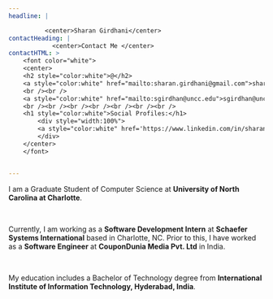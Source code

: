 ```yaml
---
headline: |

          <center>Sharan Girdhani</center>
contactHeading: |
            <center>Contact Me </center>
contactHTML: >
    <font color="white">
    <center>
    <h2 style="color:white">@</h2>
    <a style="color:white" href="mailto:sharan.girdhani@gmail.com">sharan.girdhani@gmail.com</a>
    <br /><br />
    <a style="color:white" href="mailto:sgirdhan@uncc.edu">sgirdhan@uncc.edu</a>
    <br /><br /><br /><br /><br /><br /><br />
    <h1 style="color:white">Social Profiles:</h1>
        <div style="width:100%">
        <a style="color:white" href='https://www.linkedin.com/in/sharan-girdhani' target='_blank' class='no-dec'><i class='icon-social-linkedin big'></i></a> &nbsp;&nbsp;&nbsp;&nbsp;&nbsp;&nbsp; <a style="color:white" href='https://www.github.com/sharan1' target='_blank'><i class='icon-social-github big'></i></a> &nbsp;&nbsp;&nbsp;&nbsp;&nbsp;&nbsp;<a style="color:white" href='https://www.facebook.com/sharan.girdhani' target='_blank'><i class='icon-social-facebook big'></i></a> &nbsp;&nbsp;&nbsp;&nbsp;&nbsp;&nbsp;<a style="color:white" href='https://www.twitter.com/SharanGirdhani' target='_blank'><i class='icon-social-twitter big'></i></a>
        </div>
    </center>
    </font>


---
```



I am a Graduate Student of Computer Science at __University of North Carolina at Charlotte__.

<br />

Currently, I am working as a __Software Development Intern__ at __Schaefer Systems International__ based in Charlotte, NC. Prior to this, I have worked as a __Software Engineer__ at __CouponDunia Media Pvt. Ltd__ in India.

<br />

My education includes a Bachelor of Technology degree from __International Institute of Information Technology, Hyderabad, India__.

<br /><br /><br /><br /><br /><br /><br />